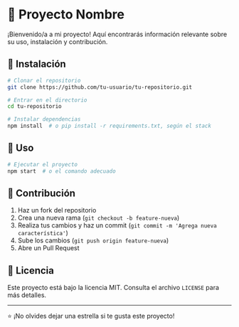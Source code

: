 # 📌 Proyecto Nombre

¡Bienvenido/a a mi proyecto! Aquí encontrarás información relevante sobre su uso, instalación y contribución.

## 🚀 Instalación

```bash
# Clonar el repositorio
git clone https://github.com/tu-usuario/tu-repositorio.git

# Entrar en el directorio
cd tu-repositorio

# Instalar dependencias
npm install  # o pip install -r requirements.txt, según el stack
```

## 📖 Uso

```bash
# Ejecutar el proyecto
npm start  # o el comando adecuado
```

## 🤝 Contribución

1. Haz un fork del repositorio
2. Crea una nueva rama (`git checkout -b feature-nueva`)
3. Realiza tus cambios y haz un commit (`git commit -m 'Agrega nueva característica'`)
4. Sube los cambios (`git push origin feature-nueva`)
5. Abre un Pull Request

## 📄 Licencia

Este proyecto está bajo la licencia MIT. Consulta el archivo `LICENSE` para más detalles.

---

⭐ ¡No olvides dejar una estrella si te gusta este proyecto!
